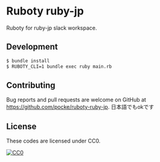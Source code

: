 Ruboty ruby-jp
===

Ruboty for ruby-jp slack workspace.



Development
---

```bash
$ bundle install
$ RUBOTY_CLI=1 bundle exec ruby main.rb
```



Contributing
---


Bug reports and pull requests are welcome on GitHub at https://github.com/pocke/ruboty-ruby-jp.
日本語でもokです


License
---


These codes are licensed under CC0.

[![CC0](http://i.creativecommons.org/p/zero/1.0/88x31.png "CC0")](http://creativecommons.org/publicdomain/zero/1.0/deed.en)
